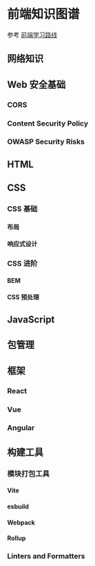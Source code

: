# 前端知识图谱

参考 [前端学习路线](https://roadmap.sh/frontend)

## 网络知识

## Web 安全基础

### CORS

### Content Security Policy

### OWASP Security Risks

## HTML

## CSS

### CSS 基础

#### 布局

#### 响应式设计

### CSS 进阶

#### BEM

#### CSS 预处理

## JavaScript

## 包管理

## 框架

### React

### Vue

### Angular

## 构建工具

### 模块打包工具

#### Vite

#### esbuild

#### Webpack

#### Rollup

### Linters and Formatters
